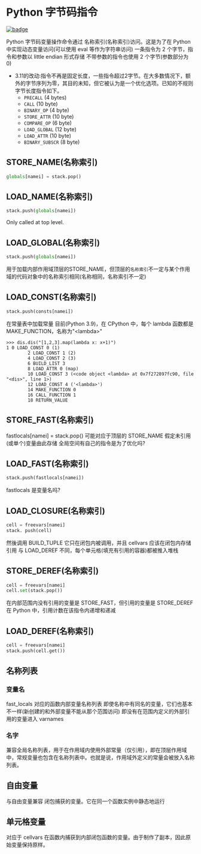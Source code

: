 # Python 字节码指令

[![badge](https://img.shields.io/endpoint.svg?url=https%3A%2F%2Fgezf7g7pd5.execute-api.ap-northeast-1.amazonaws.com%2Fdefault%2Fsource_up_to_date%3Fowner%3Derg-lang%26repos%3Derg%26ref%3Dmain%26path%3Ddoc/EN/python/bytecode_instructions.md%26commit_hash%3D509f9c4fe3a4e7a0b9e6293ab539a3ea3330b3e5)](https://gezf7g7pd5.execute-api.ap-northeast-1.amazonaws.com/default/source_up_to_date?owner=erg-lang&repos=erg&ref=main&path=doc/EN/python/bytecode_instructions.md&commit_hash=509f9c4fe3a4e7a0b9e6293ab539a3ea3330b3e5)

Python 字节码变量操作命令通过 名称索引(名称索引)访问。这是为了在 Python 中实现动态变量访问(可以使用 eval 等作为字符串访问)
一条指令为 2 个字节，指令和参数以 little endian 形式存储
不带参数的指令也使用 2 个字节(参数部分为 0)

* 3.11的改动:指令不再是固定长度，一些指令超过2字节。在大多数情况下，额外的字节序列为零，其目的未知，但它被认为是一个优化选项。已知的不规则字节长度指令如下。
  * `PRECALL` (4 bytes)
  * `CALL` (10 byte)
  * `BINARY_OP` (4 byte)
  * `STORE_ATTR` (10 byte)
  * `COMPARE_OP` (6 byte)
  * `LOAD_GLOBAL` (12 byte)
  * `LOAD_ATTR` (10 byte)
  * `BINARY_SUBSCR` (8 byte)

## STORE_NAME(名称索引)

```python
globals[namei] = stack.pop()
```

## LOAD_NAME(名称索引)

```python
stack.push(globals[namei])
```

Only called at top level.

## LOAD_GLOBAL(名称索引)

```python
stack.push(globals[namei])
```

用于加载内部作用域顶层的STORE_NAME，但顶层的`名称索引`不一定与某个作用域的代码对象中的名称索引相同(名称相同，名称索引不一定)

## LOAD_CONST(名称索引)

```python
stack.push(consts[namei])
```

在常量表中加载常量
目前(Python 3.9)，在 CPython 中，每个 lambda 函数都是 MAKE_FUNCTION，名称为"\<lambda\>"

```console
>>> dis.dis("[1,2,3].map(lambda x: x+1)")
1 0 LOAD_CONST 0 (1)
        2 LOAD_CONST 1 (2)
        4 LOAD_CONST 2 (3)
        6 BUILD_LIST 3
        8 LOAD_ATTR 0 (map)
        10 LOAD_CONST 3 (<code object <lambda> at 0x7f272897fc90, file "<dis>", line 1>)
        12 LOAD_CONST 4 ('<lambda>')
        14 MAKE_FUNCTION 0
        16 CALL_FUNCTION 1
        18 RETURN_VALUE
```

## STORE_FAST(名称索引)

fastlocals[namei] = stack.pop()
可能对应于顶层的 STORE_NAME
假定未引用(或单个)变量由此存储
全局空间有自己的指令是为了优化吗?

## LOAD_FAST(名称索引)

```python
stack.push(fastlocals[namei])
```
fastlocals 是变量名吗?

## LOAD_CLOSURE(名称索引)

```python
cell = freevars[namei]
stack. push(cell)
```

然後调用 BUILD_TUPLE
它只在闭包内被调用，并且 cellvars 应该在闭包内存储引用
与 LOAD_DEREF 不同，每个单元格(填充有引用的容器)都被推入堆栈

## STORE_DEREF(名称索引)

```python
cell = freevars[namei]
cell.set(stack.pop())
```

在内部范围内没有引用的变量是 STORE_FAST，但引用的变量是 STORE_DEREF
在 Python 中，引用计数在该指令内递增和递减

## LOAD_DEREF(名称索引)

```python
cell = freevars[namei]
stack.push(cell.get())
```

## 名称列表

### 变量名

fast_locals 对应的函数内部变量名称列表
即使名称中有同名的变量，它们也基本不一样(新创建的和外部变量不能从那个范围访问)
即没有在范围内定义的外部引用的变量进入 varnames

### 名字

兼容全局名称列表，用于在作用域内使用外部常量（仅引用），即在顶层作用域中，常规变量也包含在名称列表中。也就是说，作用域外定义的常量会被放入名称列表。

## 自由变量

与自由变量兼容
闭包捕获的变量。它在同一个函数实例中静态地运行

## 单元格变量

对应于 cellvars
在函数内捕获到内部闭包函数的变量。由于制作了副本，因此原始变量保持原样。
